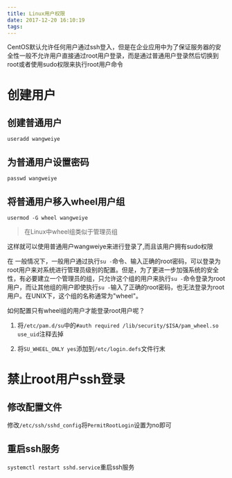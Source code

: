 ```yaml
---
title: Linux用户权限
date: 2017-12-20 16:10:19
tags:
---
```

CentOS默认允许任何用户通过ssh登入，但是在企业应用中为了保证服务器的安全性一般不允许用户直接通过root用户登录，而是通过普通用户登录然后切换到root或者使用sudo权限来执行root用户命令

# 创建用户

## 创建普通用户

```
useradd wangweiye
```
## 为普通用户设置密码

```
passwd wangweiye
```

## 将普通用户移入wheel用户组

```
usermod -G wheel wangweiye
```

> 在Linux中wheel组类似于管理员组

这样就可以使用普通用户wangweiye来进行登录了,而且该用户拥有sudo权限

在 一般情况下，一般用户通过执行`su -`命令、输入正确的root密码，可以登录为root用户来对系统进行管理员级别的配置。但是，为了更进一步加强系统的安全性，有必要建立一个管理员的组，只允许这个组的用户来执行`su -`命令登录为root用户，而让其他组的用户即使执行`su -`输入了正确的root密码，也无法登录为root用户。在UNIX下，这个组的名称通常为"wheel"。

如何配置只有wheel组的用户才能登录root用户呢？

1. 将`/etc/pam.d/su`中的`#auth required /lib/security/$ISA/pam_wheel.so use_uid`注释去掉

2. 将`SU_WHEEL_ONLY yes`添加到`/etc/login.defs`文件行末

# 禁止root用户ssh登录

## 修改配置文件

修改`/etc/ssh/sshd_config`将`PermitRootLogin`设置为no即可

## 重启ssh服务

`systemctl restart sshd.service`重启ssh服务
